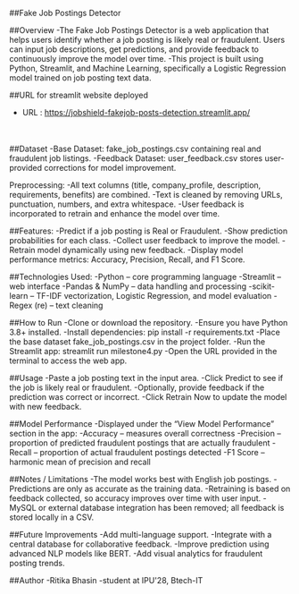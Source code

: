 ##Fake Job Postings Detector

##Overview
-The Fake Job Postings Detector is a web application that helps users identify whether a job posting is likely real or fraudulent. Users can input job descriptions, get predictions, and provide feedback to continuously improve the model over time.
-This project is built using Python, Streamlit, and Machine Learning, specifically a Logistic Regression model trained on job posting text data.

##URL for streamlit website deployed
- URL : https://jobshield-fakejob-posts-detection.streamlit.app/
<br>
<br>
##Dataset
-Base Dataset: fake_job_postings.csv containing real and fraudulent job listings.
-Feedback Dataset: user_feedback.csv stores user-provided corrections for model improvement.

Preprocessing:
-All text columns (title, company_profile, description, requirements, benefits) are combined.
-Text is cleaned by removing URLs, punctuation, numbers, and extra whitespace.
-User feedback is incorporated to retrain and enhance the model over time.

##Features:
-Predict if a job posting is Real or Fraudulent.
-Show prediction probabilities for each class.
-Collect user feedback to improve the model.
-Retrain model dynamically using new feedback.
-Display model performance metrics: Accuracy, Precision, Recall, and F1 Score.

##Technologies Used:
-Python – core programming language
-Streamlit – web interface
-Pandas & NumPy – data handling and processing
-scikit-learn – TF-IDF vectorization, Logistic Regression, and model evaluation
-Regex (re) – text cleaning

##How to Run
-Clone or download the repository.
-Ensure you have Python 3.8+ installed.
-Install dependencies:
  pip install -r requirements.txt
-Place the base dataset fake_job_postings.csv in the project folder.
-Run the Streamlit app:
  streamlit run milestone4.py
-Open the URL provided in the terminal to access the web app.

##Usage
-Paste a job posting text in the input area.
-Click Predict to see if the job is likely real or fraudulent.
-Optionally, provide feedback if the prediction was correct or incorrect.
-Click Retrain Now to update the model with new feedback.

##Model Performance
-Displayed under the “View Model Performance” section in the app:
-Accuracy – measures overall correctness
-Precision – proportion of predicted fraudulent postings that are actually fraudulent
-Recall – proportion of actual fraudulent postings detected
-F1 Score – harmonic mean of precision and recall

##Notes / Limitations
-The model works best with English job postings.
-Predictions are only as accurate as the training data.
-Retraining is based on feedback collected, so accuracy improves over time with user input.
-MySQL or external database integration has been removed; all feedback is stored locally in a CSV.

##Future Improvements
-Add multi-language support.
-Integrate with a central database for collaborative feedback.
-Improve prediction using advanced NLP models like BERT.
-Add visual analytics for fraudulent posting trends.

##Author
-Ritika Bhasin
-student at IPU'28, Btech-IT

